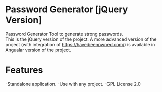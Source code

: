 # Password Generator [jQuery Version]
Password Generator Tool to generate strong passwords.  
This is the jQuery version of the project.
A more advanced version of the project (with integration of https://haveibeenpwned.com/) is available in Angualar version of the project.  

# Features
-Standalone application.
-Use with any project.
-GPL License 2.0
